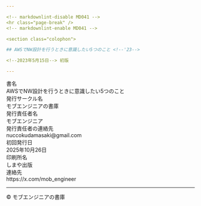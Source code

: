 ```yaml
---

<!-- markdownlint-disable MD041 -->
<hr class="page-break" />
<!-- markdownlint-enable MD041 -->

<section class="colophon">

## AWSでNW設計を行うときに意識したい5つのこと <!--'23-->

<!--2023年5月15日--> 初版

---
```

<div class="colophon-container">
  <div class="colophon-row">
    <div class="colophon-label">書名</div>
    <div class="colophon-value">AWSでNW設計を行うときに意識したい5つのこと</div>
  </div>
<div class="colophon-container">
  <div class="colophon-row">
    <div class="colophon-label">発行サークル名</div>
    <div class="colophon-value">モブエンジニアの書庫</div>
  </div>
<div class="colophon-container">
  <div class="colophon-row">
    <div class="colophon-label">発行責任者名</div>
    <div class="colophon-value">モブエンジニア</div>
  </div>
<div class="colophon-container">
  <div class="colophon-row">
    <div class="colophon-label">発行責任者の連絡先</div>
    <div class="colophon-value">nuccokudamasaki@gmail.com</div>
  </div>
<div class="colophon-container">
  <div class="colophon-row">
    <div class="colophon-label">初回発行日</div>
    <div class="colophon-value">2025年10月26日</div>
  </div>
  <div class="colophon-row">
    <div class="colophon-label">印刷所名</div>
    <div class="colophon-value">しまや出版</div>
  </div>
  <div class="colophon-row">
    <div class="colophon-label">連絡先</div>
    <div class="colophon-value">https://x.com/mob_engineer</div>
  </div>
</div>

---

<!-- textlint-disable ja-technical-writing/ja-no-mixed-period -->

© <!--2025--> モブエンジニアの書庫

<!-- textlint-enable: ja-technical-writing/ja-no-mixed-period -->

</section>
